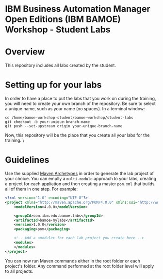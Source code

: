 # IBM Business Automation Manager Open Editions (IBM BAMOE) Workshop - Student Labs

# Overview
This repository includes all labs created by the student.

# Setting up for your labs
In order to have a place to put the labs that you work on during the training, you will need to create your own branch of the repository.  Be sure to select a unique name, such as your name (no spaces).  In a terminal window:

```shell
cd /home/bamoe-workshop-student/bamoe-workshop/student-labs
git checkout -b your-unique-branch-name
git push --set-upstream origin your-unique-branch-name
```

Now, this repository will be the place that you create all your labs for the training.  \

# Guidelines
Use the supplied [Maven Archetypes](../bamoe-maven/README.md) in order to generate the lab project of your choice.  You can emplly a `multi-module` approach to your labs, creating a project for each appliation and then creating a master `pom.xml` that builds all of them in one step.  For example:

```xml
<?xml version="1.0" encoding="UTF-8"?>
<project xmlns="http://maven.apache.org/POM/4.0.0" xmlns:xsi="http://www.w3.org/2001/XMLSchema-instance" xsi:schemaLocation="http://maven.apache.org/POM/4.0.0 http://maven.apache.org/xsd/maven-4.0.0.xsd">
	<modelVersion>4.0.0</modelVersion>

	<groupId>com.ibm.edu.bamoe.labs</groupId>
	<artifactId>bamoe-mylabs</artifactId>
	<version>1.0.0</version>
	<packaging>pom</packaging>

	<!-- Add a <module> for each lab project you create here -->
	<modules>
	</modules>
</project>
```

You can now run Maven commands either in the root folder or each project's folder.  Any command performed at the root folder level will apply to all
projects.


